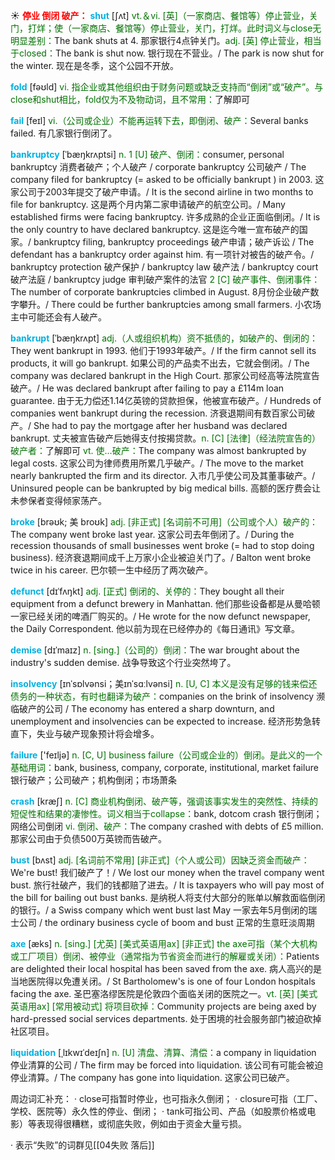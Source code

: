 ☀ <font color="red">**停业 倒闭 破产：**</font>
<font color="sky blue">**shut**</font> [ʃʌt] 
<font color="rgb(227, 108, 9)">vt.＆vi. [英]（一家商店、餐馆等）停止营业，关门，打烊；使（一家商店、餐馆等）停止营业，关门，打烊。此时词义与close无明显差别：</font>The bank shuts at 4. 那家银行4点钟关门。<font color="rgb(227, 108, 9)">adj. [英] 停止营业，相当于closed：</font>The bank is shut now. 银行现在不营业。/ The park is now shut for the winter. 现在是冬季，这个公园不开放。

<font color="sky blue">**fold**</font> [fəʊld] 
<font color="rgb(227, 108, 9)">vi. 指企业或其他组织由于财务问题或缺乏支持而“倒闭”或“破产”。与close和shut相比，fold仅为不及物动词，且不常用：</font>了解即可

<font color="sky blue">**fail**</font> [feɪl] 
<font color="rgb(227, 108, 9)">vi.（公司或企业）不能再运转下去，即倒闭、破产：</font>Several banks failed. 有几家银行倒闭了。
           
<font color="sky blue">**bankruptcy**</font> [ˈbæŋkrʌptsi]
<font color="rgb(227, 108, 9)">n. 1 [U] 破产、倒闭：</font>consumer, personal bankruptcy 消费者破产；个人破产 / corporate bankruptcy 公司破产 / The company filed for bankruptcy (= asked to be officially bankrupt ) in 2003. 这家公司于2003年提交了破产申请。/ It is the second airline in two months to file for bankruptcy. 这是两个月内第二家申请破产的航空公司。/ Many established firms were facing bankruptcy. 许多成熟的企业正面临倒闭。/ It is the only country to have declared bankruptcy. 这是迄今唯一宣布破产的国家。/ bankruptcy filing, bankruptcy proceedings 破产申请；破产诉讼 / The defendant has a bankruptcy order against him. 有一项针对被告的破产令。/ bankruptcy protection 破产保护 / bankruptcy law 破产法 / bankruptcy court 破产法庭 / bankruptcy judge 审判破产案件的法官 <font color="rgb(227, 108, 9)">2 [C] 破产事件、倒闭事件：</font>The number of corporate bankruptcies climbed in August. 8月份企业破产数字攀升。/ There could be further bankruptcies among small farmers. 小农场主中可能还会有人破产。
                      
<font color="sky blue">**bankrupt**</font> [ˈbæŋkrʌpt]
<font color="rgb(227, 108, 9)">adj.（人或组织机构）资不抵债的，如破产的、倒闭的：</font>They went bankrupt in 1993. 他们于1993年破产。/ If the firm cannot sell its products, it will go bankrupt. 如果公司的产品卖不出去，它就会倒闭。/ The company was declared bankrupt in the High Court. 那家公司经高等法院宣告破产。/ He was declared bankrupt after failing to pay a £114m loan guarantee. 由于无力偿还1.14亿英镑的贷款担保，他被宣布破产。/ Hundreds of companies went bankrupt during the recession. 济衰退期间有数百家公司破产。/ She had to pay the mortgage after her husband was declared bankrupt. 丈夫被宣告破产后她得支付按揭贷款。<font color="rgb(227, 108, 9)">n. [C] [法律]（经法院宣告的）破产者：</font>了解即可 <font color="rgb(227, 108, 9)">vt. 使…破产：</font>The company was almost bankrupted by legal costs. 这家公司为律师费用所累几乎破产。/ The move to the market nearly bankrupted the firm and its director. 入市几乎使公司及其董事破产。/ Uninsured people can be bankrupted by big medical bills. 高额的医疗费会让未参保者变得倾家荡产。
           
<font color="sky blue">**broke**</font> [brəʊk; 美 broʊk]
<font color="rgb(227, 108, 9)">adj. [非正式] [名词前不可用]（公司或个人）破产的：</font>The company went broke last year. 这家公司去年倒闭了。/ During the recession thousands of small businesses went broke (= had to stop doing business). 经济衰退期间成千上万家小企业被迫关门了。/ Balton went broke twice in his career. 巴尔顿一生中经历了两次破产。
           
<font color="sky blue">**defunct**</font> [dɪˈfʌŋkt]
<font color="rgb(227, 108, 9)">adj. [正式] 倒闭的、关停的：</font>They bought all their equipment from a defunct brewery in Manhattan. 他们那些设备都是从曼哈顿一家已经关闭的啤酒厂购买的。/ He wrote for the now defunct newspaper, the Daily Correspondent. 他以前为现在已经停办的《每日通讯》写文章。
           
<font color="sky blue">**demise**</font> [dɪˈmaɪz]
<font color="rgb(227, 108, 9)">n. [sing.]（公司的）倒闭：</font>The war brought about the industry's sudden demise. 战争导致这个行业突然垮了。

<font color="sky blue">**insolvency**</font> [ɪnˈsɒlvənsi；美ɪnˈsɑːlvənsi]
<font color="rgb(227, 108, 9)">n. [U, C] 本义是没有足够的钱来偿还债务的一种状态，有时也翻译为破产：</font>companies on the brink of insolvency 濒临破产的公司 / The economy has entered a sharp downturn, and unemployment and insolvencies can be expected to increase. 经济形势急转直下，失业与破产现象预计将会增多。

<font color="sky blue">**failure**</font> ['feɪljə] 
<font color="rgb(227, 108, 9)">n. [C, U] business failure（公司或企业的）倒闭。是此义的一个基础用词：</font>bank, business, company, corporate, institutional, market failure 银行破产；公司破产；机构倒闭；市场萧条

<font color="sky blue">**crash**</font> [kræʃ] 
<font color="rgb(227, 108, 9)">n. [C] 商业机构倒闭、破产等，强调该事实发生的突然性、持续的短促性和结果的凄惨性。词义相当于collapse：</font>bank, dotcom crash 银行倒闭；网络公司倒闭 <font color="rgb(227, 108, 9)">vi. 倒闭、破产：</font>The company crashed with debts of £5 million. 那家公司由于负债500万英镑而告破产。
           
<font color="sky blue">**bust**</font> [bʌst]
<font color="rgb(227, 108, 9)">adj. [名词前不常用] [非正式]（个人或公司）因缺乏资金而破产：</font>We're bust! 我们破产了！/ We lost our money when the travel company went bust. 旅行社破产，我们的钱都赔了进去。/ It is taxpayers who will pay most of the bill for bailing out bust banks. 是纳税人将支付大部分的账单以解救面临倒闭的银行。/ a Swiss company which went bust last May 一家去年5月倒闭的瑞士公司 / the ordinary business cycle of boom and bust 正常的生意旺淡周期
           
<font color="sky blue">**axe**</font> [æks]
<font color="rgb(227, 108, 9)">n. [sing.] [尤英] [美式英语用ax] [非正式] the axe可指（某个大机构或工厂项目）倒闭、被停业（通常指为节省资金而进行的解雇或关闭）：</font>Patients are delighted their local hospital has been saved from the axe. 病人高兴的是当地医院得以免遭关闭。/ St Bartholomew's is one of four London hospitals facing the axe. 圣巴塞洛缪医院是伦敦四个面临关闭的医院之一。<font color="rgb(227, 108, 9)">vt. [英] [美式英语用ax] [常用被动式] 将项目砍掉：</font>Community projects are being axed by hard-pressed social services departments. 处于困境的社会服务部门被迫砍掉社区项目。

<font color="sky blue">**liquidation**</font> [ˌlɪkwɪˈdeɪʃn]
<font color="rgb(227, 108, 9)">n. [U] 清盘、清算、清偿：</font>a company in liquidation 停业清算的公司 / The firm may be forced into liquidation. 该公司有可能会被迫停业清算。/ The company has gone into liquidation. 这家公司已破产。

周边词汇补充：
· close可指暂时停业，也可指永久倒闭；
· closure可指（工厂、学校、医院等）永久性的停业、倒闭；
· tank可指公司、产品（如股票价格或电影）等表现得很糟糕，或彻底失败，例如由于资金大量亏损。

· 表示“失败”的词群见[[04失败 落后]]
